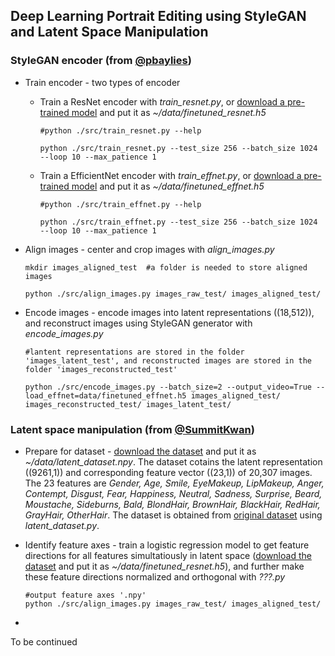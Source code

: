 ## Deep Learning Portrait Editing using StyleGAN and Latent Space Manipulation


### StyleGAN encoder (from [@pbaylies](https://github.com/pbaylies/stylegan-encoder))

* Train encoder - two types of encoder
    * Train a ResNet encoder with *train_resnet.py*, or [download a pre-trained model](https://drive.google.com/open?id=1tZLucJ1pZ8GA9JTRwF9d-Thr0zhR-i6l) and put it as *~/data/finetuned_resnet.h5*
      ```
      #python ./src/train_resnet.py --help

      python ./src/train_resnet.py --test_size 256 --batch_size 1024 --loop 10 --max_patience 1
      ```
    
    * Train a EfficientNet encoder with *train_effnet.py*, or [download a pre-trained model](https://drive.google.com/open?id=1LFTlv0RFo2zXz2GKVEYZDBRL7wFIj5Cc) and put it as *~/data/finetuned_effnet.h5*
      ```
      #python ./src/train_effnet.py --help
      
      python ./src/train_effnet.py --test_size 256 --batch_size 1024 --loop 10 --max_patience 1
      ```


* Align images - center and crop images with *align_images.py*
    ```
    mkdir images_aligned_test  #a folder is needed to store aligned images

    python ./src/align_images.py images_raw_test/ images_aligned_test/
    ```


* Encode images - encode images into latent representations ((18,512)), and reconstruct images using StyleGAN generator with *encode_images.py*
    ```
    #lantent representations are stored in the folder 'images_latent_test', and reconstructed images are stored in the folder 'images_reconstructed_test'
    
    python ./src/encode_images.py --batch_size=2 --output_video=True --load_effnet=data/finetuned_effnet.h5 images_aligned_test/ images_reconstructed_test/ images_latent_test/
    ```


### Latent space manipulation (from [@SummitKwan](https://github.com/SummitKwan/transparent_latent_gan))
* Prepare for dataset - [download the dataset](https://drive.google.com/open?id=161rQuFYWObxNrzcKoI1bDp9eRmBZFLlg) and put it as *~/data/latent_dataset.npy*. The dataset cotains the latent representation ((9261,1)) and corresponding feature vector ((23,1)) of 20,307 images. The 23 features are *Gender, Age, Smile, EyeMakeup, LipMakeup, Anger, Contempt, Disgust, Fear, Happiness, Neutral, Sadness, Surprise, Beard, Moustache, Sideburns, Bald, BlondHair, BrownHair, BlackHair, RedHair, GrayHair, OtherHair*. The dataset is obtained from [original dataset](https://drive.google.com/uc?id=1xMM3AFq0r014IIhBLiMCjKJJvbhLUQ9t) using *latent_dataset.py*.



* Identify feature axes - train a logistic regression model to get feature directions for all features simultatiously in latent space ([download the dataset](****.npy) and put it as *~/data/finetuned_resnet.h5*), and further make these feature directions normalized and orthogonal with *???.py*
    ```
    #output feature axes '.npy'
    python ./src/align_images.py images_raw_test/ images_aligned_test/
    ```
* 

To be continued

